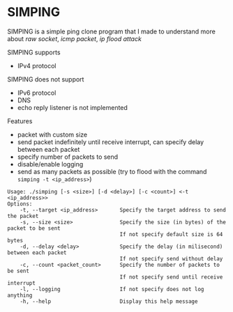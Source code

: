 # SIMPING 

SIMPING is a simple ping clone program that I made to understand more about *raw socket*, *icmp packet*, *ip flood attack* 

SIMPING supports
- IPv4 protocol

SIMPING does not support 
- IPv6 protocol
- DNS 
- echo reply listener is not implemented 

Features
- packet with custom size 
- send packet indefinitely until receive interrupt, can specify delay between each packet 
- specify number of packets to send 
- disable/enable logging 
- send as many packets as possible (try to flood with the command `simping -t <ip_address>`) 

```
Usage: ./simping [-s <size>] [-d <delay>] [-c <count>] <-t <ip_address>>
Options:
    -t, --target <ip_address>       Specify the target address to send the packet
    -s, --size <size>               Specify the size (in bytes) of the packet to be sent
                                    If not specify default size is 64 bytes
    -d, --delay <delay>             Specify the delay (in milisecond) between each packet
                                    If not specify send without delay
    -c, --count <packet_count>      Specify the number of packets to be sent
                                    If not specify send until receive interrupt
    -l, --logging                   If not specify does not log anything
    -h, --help                      Display this help message
```